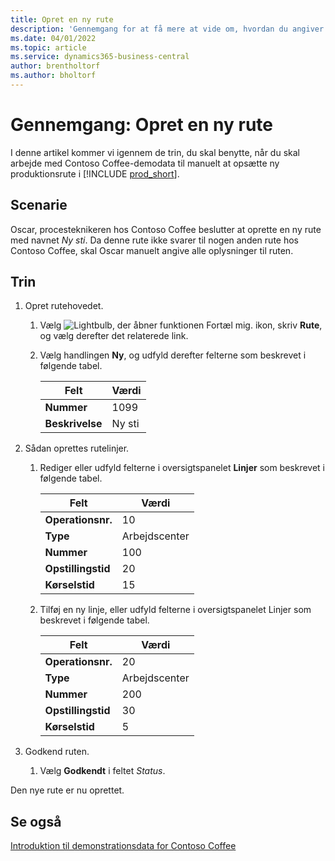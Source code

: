 ```yaml
---
title: Opret en ny rute
description: 'Gennemgang for at få mere at vide om, hvordan du angiver alle oplysninger om en ny rute manuelt i Business central.'
ms.date: 04/01/2022
ms.topic: article
ms.service: dynamics365-business-central
author: brentholtorf
ms.author: bholtorf
---
```

# Gennemgang: Opret en ny rute

I denne artikel kommer vi igennem de trin, du skal benytte, når du skal arbejde med Contoso Coffee-demodata til manuelt at opsætte ny produktionsrute i [!INCLUDE [prod_short](../../includes/prod_short.md)].  

## Scenarie

Oscar, procesteknikeren hos Contoso Coffee beslutter at oprette en ny rute med navnet *Ny sti*. Da denne rute ikke svarer til nogen anden rute hos Contoso Coffee, skal Oscar manuelt angive alle oplysninger til ruten.  

## Trin

1. Opret rutehovedet.  

    1. Vælg ![Lightbulb, der åbner funktionen Fortæl mig.](../../media/ui-search/search_small.png "Fortæl mig, hvad du vil foretage dig") ikon, skriv **Rute**, og vælg derefter det relaterede link.  

    2. Vælg handlingen **Ny**, og udfyld derefter felterne som beskrevet i følgende tabel.  

        |Felt  |Værdi  |
        |---------|---------|
        |**Nummer** |1099|
        |**Beskrivelse** |Ny sti|
2. Sådan oprettes rutelinjer.

    1. Rediger eller udfyld felterne i oversigtspanelet **Linjer** som beskrevet i følgende tabel.  

        |Felt  |Værdi  |
        |---------|---------|
        |**Operationsnr.** |10|
        |**Type** |Arbejdscenter|
        |**Nummer** |100|
        |**Opstillingstid** |20|
        |**Kørselstid** |15|

    2. Tilføj en ny linje, eller udfyld felterne i oversigtspanelet Linjer som beskrevet i følgende tabel.  

        |Felt  |Værdi  |
        |---------|---------|
        |**Operationsnr.** |20|
        |**Type** |Arbejdscenter|
        |**Nummer** |200|
        |**Opstillingstid** |30|
        |**Kørselstid** |5|
3. Godkend ruten.

    1. Vælg **Godkendt** i feltet *Status*.  

Den nye rute er nu oprettet.  

## Se også

[Introduktion til demonstrationsdata for Contoso Coffee](../contoso-coffee-intro.md)  
